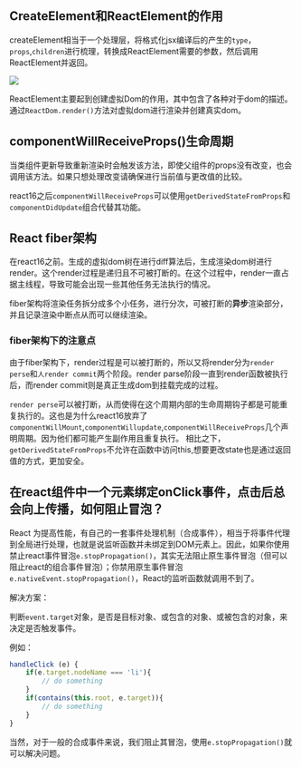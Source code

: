 ## CreateElement和ReactElement的作用

createElement相当于一个处理层，将格式化jsx编译后的产生的`type`，`props`,`children`进行梳理，转换成ReactElement需要的参数，然后调用ReactElement并返回。

![](https://aeiblog-1301396258.cos.ap-chengdu.myqcloud.com/img/20221113110225.png)

ReactElement主要起到创建虚拟Dom的作用，其中包含了各种对于dom的描述。通过`ReactDom.render()`方法对虚拟dom进行渲染并创建真实dom。

## componentWillReceiveProps()生命周期

当类组件更新导致重新渲染时会触发该方法，即使父组件的props没有改变，也会调用该方法。如果只想处理改变请确保进行当前值与更改值的比较。

react16之后`componentWillReceiveProps`可以使用`getDerivedStateFromProps`和`componentDidUpdate`组合代替其功能。

## React fiber架构

在react16之前。生成的虚拟dom树在进行diff算法后，生成渲染dom树进行render。这个render过程是递归且不可被打断的。在这个过程中，render一直占据主线程，导致可能会出现一些其他任务无法执行的情况。

fiber架构将渲染任务拆分成多个小任务，进行分次，可被打断的**异步**渲染部分，并且记录渲染中断点从而可以继续渲染。

### fiber架构下的注意点

由于fiber架构下，render过程是可以被打断的，所以又将render分为`render perse`和`人render commit`两个阶段。render parse阶段一直到render函数被执行后，而render commit则是真正生成dom到挂载完成的过程。

`render perse`可以被打断，从而使得在这个周期内部的生命周期钩子都是可能重复执行的。这也是为什么react16放弃了`componentWillMount`,`componentWillupdate`,`componentWillReceiveProps`几个声明周期。因为他们都可能产生副作用且重复执行。 相比之下，`getDerivedStateFromProps`不允许在函数中访问this,想要更改state也是通过返回值的方式，更加安全。

## 在react组件中一个元素绑定onClick事件，点击后总会向上传播，如何阻止冒泡？

React 为提高性能，有自己的一套事件处理机制（合成事件），相当于将事件代理到全局进行处理，也就是说监听函数并未绑定到DOM元素上。因此，如果你使用禁止react事件冒泡`e.stopPropagation()`，其实无法阻止原生事件冒泡（但可以阻止react的组合事件冒泡）；你禁用原生事件冒泡`e.nativeEvent.stopPropagation()`，React的监听函数就调用不到了。

解决方案：

判断`event.target`对象，是否是目标对象、或包含的对象、或被包含的对象，来决定是否触发事件。 

例如：

```js
handleClick (e) {
    if(e.target.nodeName === 'li'){
        // do something
    }
    if(contains(this.root, e.target)){
        // do something
    }
}
```

当然，对于一般的合成事件来说，我们阻止其冒泡，使用`e.stopPropagation()`就可以解决问题。

